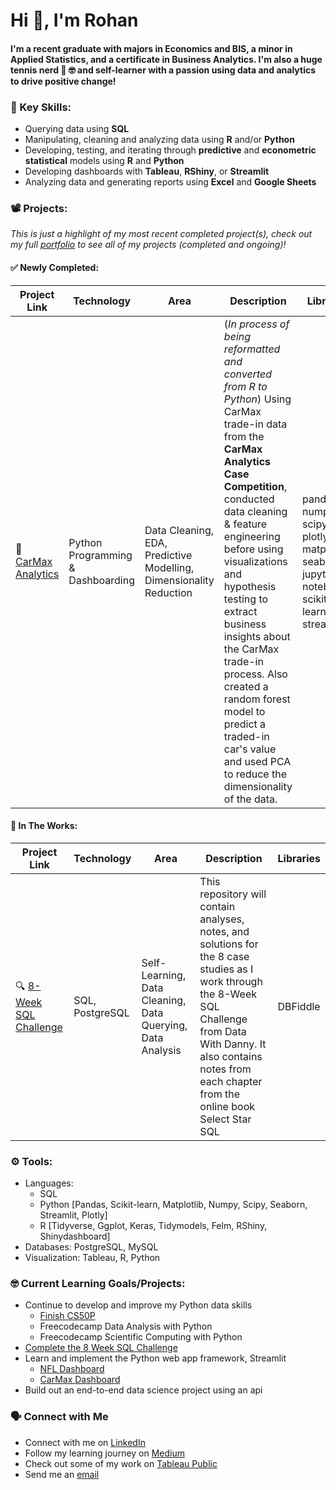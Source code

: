 # Hi 👋, I'm Rohan

#### I'm a recent graduate with majors in Economics and BIS, a minor in Applied Statistics, and a certificate in Business Analytics. I'm also a huge tennis nerd 🎾 🤓 and self-learner with a passion using data and analytics to drive positive change! 

### 🔑 Key Skills:
- Querying data using **SQL**
- Manipulating, cleaning and analyzing data using **R** and/or **Python**
- Developing, testing, and iterating through **predictive** and **econometric statistical** models using **R** and **Python**
- Developing dashboards with **Tableau**, **RShiny**, or **Streamlit**
- Analyzing data and generating reports using **Excel** and **Google Sheets**

### 📽 Projects:
*This is just a highlight of my most recent completed project(s), check out my full [portfolio](https://github.com/r0hankrishnan/portfolio/blob/main/README.md) to see all of my projects (completed and ongoing)!*  

#### ✅ Newly Completed:
| Project Link | Technology | Area | Description | Libraries |
|--------------|------------|-------|-------------|-----------|
| 🚗 [CarMax Analytics](https://github.com/r0hankrishnan/carmax) | Python Programming & Dashboarding | Data Cleaning, EDA, Predictive Modelling, Dimensionality Reduction | (*In process of being reformatted and converted from R to Python*)  Using CarMax trade-in data from the **CarMax Analytics Case Competition**, conducted data cleaning & feature engineering before using visualizations and hypothesis testing to extract business insights about the CarMax trade-in process. Also created a random forest model to predict a traded-in car's value and used PCA to reduce the dimensionality of the data. | pandas, numpy, scipy, plotly, matplotlib, seaborn, jupyter notebooks, scikit-learn, streamlit |

#### 🔨 In The Works:
| Project Link | Technology | Area | Description | Libraries |
|--------------|------------|------|-------------|-----------|
| 🔍 [8-Week SQL Challenge](https://github.com/r0hankrishnan/8-week-sql) |	SQL, PostgreSQL | Self-Learning, Data Cleaning, Data Querying, Data Analysis |	This repository will contain analyses, notes, and solutions for the 8 case studies as I work through the 8-Week SQL Challenge from Data With Danny. It also contains notes from each chapter from the online book Select Star SQL | DBFiddle |
### ⚙️ Tools:
- Languages:
  - SQL
  - Python [Pandas, Scikit-learn, Matplotlib, Numpy, Scipy, Seaborn, Streamlit, Plotly]
  - R [Tidyverse, Ggplot, Keras, Tidymodels, Felm, RShiny, Shinydashboard]
- Databases: PostgreSQL, MySQL
- Visualization: Tableau, R, Python

### 🤓 Current Learning Goals/Projects:
- Continue to develop and improve my Python data skills
  - [Finish CS50P](https://github.com/r0hankrishnan/cs-50-python)
  - Freecodecamp Data Analysis with Python
  - Freecodecamp Scientific Computing with Python
- [Complete the 8 Week SQL Challenge](https://github.com/r0hankrishnan/8-week-sql)
- Learn and implement the Python web app framework, Streamlit
  - [NFL Dashboard](https://r0hankrishnan-nfl.streamlit.app/)
  - [CarMax Dashboard](https://r0hankrishnan-carmax.streamlit.app/)
- Build out an end-to-end data science project using an api

### 🗣 Connect with Me
- Connect with me on [LinkedIn](https://linkedin.com/in/rohankrish)
- Follow my learning journey on [Medium](https://medium.com/@rohan.krishnan)
- Check out some of my work on [Tableau Public](https://public.tableau.com/app/profile/rohan.krishnan4713/vizzes)
- Send me an [email](mailto:rohan.krish20@gmail.com)
